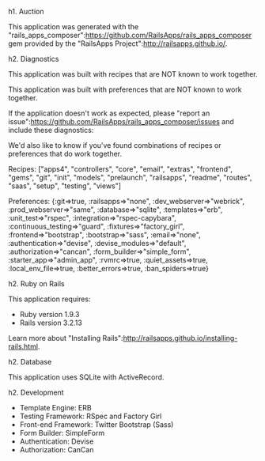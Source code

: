h1. Auction

This application was generated with the "rails_apps_composer":https://github.com/RailsApps/rails_apps_composer gem provided by the "RailsApps Project":http://railsapps.github.io/.

h2. Diagnostics

This application was built with recipes that are NOT known to work together.

This application was built with preferences that are NOT known to work together.

If the application doesn't work as expected, please "report an issue":https://github.com/RailsApps/rails_apps_composer/issues and include these diagnostics:

We'd also like to know if you've found combinations of recipes or preferences that do work together.

Recipes:
["apps4", "controllers", "core", "email", "extras", "frontend", "gems", "git", "init", "models", "prelaunch", "railsapps", "readme", "routes", "saas", "setup", "testing", "views"]

Preferences:
{:git=>true, :railsapps=>"none", :dev_webserver=>"webrick", :prod_webserver=>"same", :database=>"sqlite", :templates=>"erb", :unit_test=>"rspec", :integration=>"rspec-capybara", :continuous_testing=>"guard", :fixtures=>"factory_girl", :frontend=>"bootstrap", :bootstrap=>"sass", :email=>"none", :authentication=>"devise", :devise_modules=>"default", :authorization=>"cancan", :form_builder=>"simple_form", :starter_app=>"admin_app", :rvmrc=>true, :quiet_assets=>true, :local_env_file=>true, :better_errors=>true, :ban_spiders=>true}

h2. Ruby on Rails

This application requires:

* Ruby version 1.9.3
* Rails version 3.2.13

Learn more about "Installing Rails":http://railsapps.github.io/installing-rails.html.

h2. Database

This application uses SQLite with ActiveRecord.

h2. Development

* Template Engine: ERB
* Testing Framework: RSpec and Factory Girl
* Front-end Framework: Twitter Bootstrap (Sass)
* Form Builder: SimpleForm
* Authentication: Devise
* Authorization: CanCan